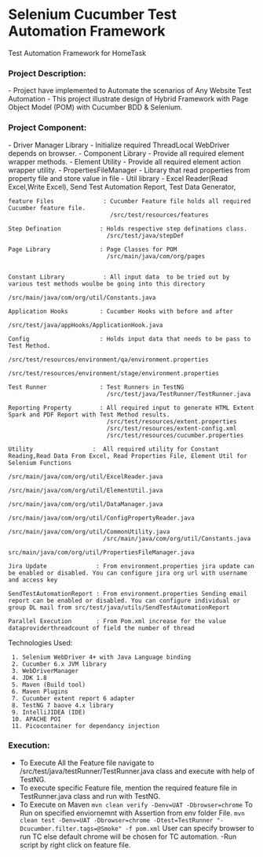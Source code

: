 # Selenium Cucumber Test Automation Framework
Test Automation Framework for HomeTask

<h3>Project Description:</h3>
- Project have implemented to Automate the scenarios of Any Website Test Automation
- This project illustrate design of Hybrid Framework with Page Object Model (POM) with Cucumber BDD & Selenium.

<h3>Project Component:</h3>
- Driver Manager Library - Initialize required ThreadLocal WebDriver depends on browser.
- Component Library      - Provide all required element wrapper methods.
- Element Utility        - Provide all required element action wrapper utility.
- PropertiesFileManager  - Library that read properties from property file and store value in file
- Util library           - Excel Reader(Read Excel,Write Excel), Send Test Automation Report, Test Data Generator,


    feature Files              : Cucumber Feature file holds all required Cucumber feature file.
                                 /src/test/resources/features
                 
    Step Defination           : Holds respective step definations class.
                                /src/test/java/stepDef
                                
    Page Library              : Page Classes for POM
                                /src/main/java/com/org/pages
                                
                                
    Constant Library           : All input data  to be tried out by various test methods woulbe be going into this directory
                                 /src/main/java/com/org/util/Constants.java
                                
    Application Hooks         : Cucumber Hooks with before and after
                                /src/test/java/appHooks/ApplicationHook.java
                                
    Config                    : Holds input data that needs to be pass to Test Method.
                                /src/test/resources/environment/qa/environment.properties
                                /src/test/resources/environment/stage/environment.properties
                                
    Test Runner               : Test Runners in TestNG
                                /src/test/java/TestRunner/TestRunner.java
                                
    Reporting Property        : All required input to generate HTML Extent Spark and PDF Report with Test Method results.
                                /src/test/resources/extent.properties
                                /src/test/resources/extent-config.xml
                                /src/test/resources/cucumber.properties
    
    Utility                 :  All required utility for Constant Reading,Read Data From Excel, Read Properties File, Element Util for Selenium Functions
                               /src/main/java/com/org/util/ExcelReader.java
                               /src/main/java/com/org/util/ElementUtil.java
                               /src/main/java/com/org/util/DataManager.java
                               /src/main/java/com/org/util/ConfigPropertyReader.java
                               /src/main/java/com/org/util/CommonUtility.java
                               /src/main/java/com/org/util/Constants.java
                               src/main/java/com/org/util/PropertiesFileManager.java

    Jira Update              : From environment.properties jira update can be enabled or disabled. You can configure jira org url with username and access key

    SendTestAutomationReport : From environment.properties Sending email report can be enabled or disabled. You can configure individual or group DL mail from src/test/java/utils/SendTestAutomationReport

    Parallel Execution       : From Pom.xml increase for the value dataproviderthreadcount of field the number of thread 

Technologies Used:

     1. Selenium WebDriver 4+ with Java Language binding
     2. Cucumber 6.x JVM library
     3. WebDriverManager
     4. JDK 1.8
     5. Maven (Build tool)
     6. Maven Plugins
     7. Cucumber extent report 6 adapter
     8. TestNG 7 baove 4.x library
     9. IntelliJIDEA (IDE)
     10. APACHE POI 
	 11. Picocontainer for dependancy injection

<h3>Execution:</h3>

- To Execute All the Feature file navigate to /src/test/java/testRunner/TestRunner.java class and execute with help of TestNG.
- To execute specific Feature file, mention the required feature file in TestRunner.java class and run with TestNG.
- To Execute on Maven   ```mvn clean verify -Denv=UAT -Dbrowser=chrome```
  To Run on specified enviornemnt with Assertion from env folder File.
  ```mvn clean test -Denv=UAT -Dbrowser=chrome -Dtest=TestRunner "-Dcucumber.filter.tags=@Smoke" -f pom.xml```
  User can specify browser to run TC else default chrome will be chosen for TC automation.
  -Run script by right click on feature file.  